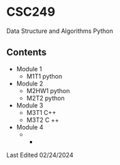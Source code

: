 # CSC249
Data Structure and Algorithms Python 

## Contents
- Module 1
    - M1T1 python
- Module 2
    - M2HW1 python
    - M2T2 python
- Module 3
    - M3T1 C++
    - M3T2 C ++
- Module 4
    - *
 
Last Edited 02/24/2024
